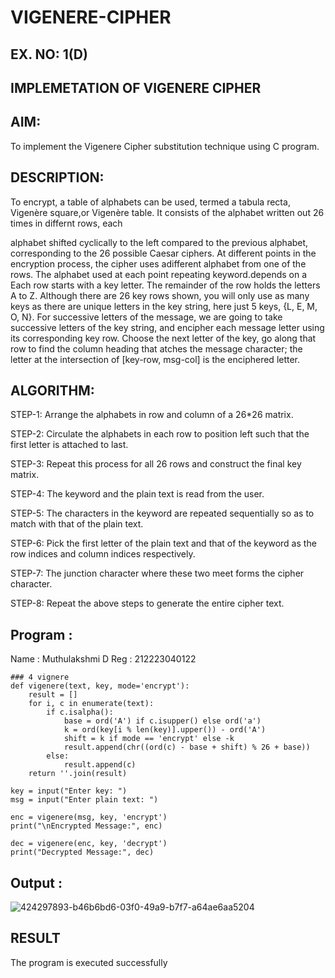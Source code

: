 # VIGENERE-CIPHER
## EX. NO: 1(D)
 

## IMPLEMETATION OF VIGENERE CIPHER
 

## AIM:

To implement the Vigenere Cipher substitution technique using C program.

## DESCRIPTION:

To encrypt, a table of alphabets can be used, termed a tabula recta, Vigenère square,or Vigenère table. It consists of the alphabet written out 26 times in differnt rows, each
 
alphabet shifted cyclically to the left compared to the previous alphabet, corresponding to the 26 possible Caesar ciphers. At different points in the encryption process, the cipher uses adifferent alphabet from one of the rows. The alphabet used at each point repeating keyword.depends on a Each row starts with a key letter. The remainder of the row holds the letters A to Z. Although there are 26 key rows shown, you will only use as many keys as there are unique letters in the key string, here just 5 keys, {L, E, M, O, N}. For successive letters of the message, we are going to take successive letters of the key string, and encipher each message letter using its corresponding key row. Choose the next letter of the key, go along that row to find the column heading that	atches the message character; the letter at the intersection of
[key-row, msg-col] is the enciphered letter.


## ALGORITHM:

STEP-1: Arrange the alphabets in row and column of a 26*26 matrix.

STEP-2: Circulate the alphabets in each row to position left such that the first letter is attached to last.

STEP-3: Repeat this process for all 26 rows and construct the final key matrix.

STEP-4: The keyword and the plain text is read from the user.

STEP-5: The characters in the keyword are repeated sequentially so as to match with that of the plain text.

STEP-6: Pick the first letter of the plain text and that of the keyword as the row indices and column indices respectively.

STEP-7: The junction character where these two meet forms the cipher character.

STEP-8: Repeat the above steps to generate the entire cipher text.

## Program :

Name : Muthulakshmi D
Reg : 212223040122
```
### 4 vignere
def vigenere(text, key, mode='encrypt'):
    result = []
    for i, c in enumerate(text):
        if c.isalpha():
            base = ord('A') if c.isupper() else ord('a')
            k = ord(key[i % len(key)].upper()) - ord('A')
            shift = k if mode == 'encrypt' else -k
            result.append(chr((ord(c) - base + shift) % 26 + base))
        else:
            result.append(c)
    return ''.join(result)

key = input("Enter key: ")
msg = input("Enter plain text: ")

enc = vigenere(msg, key, 'encrypt')
print("\nEncrypted Message:", enc)

dec = vigenere(enc, key, 'decrypt')
print("Decrypted Message:", dec)

```
## Output :
![424297893-b46b6bd6-03f0-49a9-b7f7-a64ae6aa5204](https://github.com/user-attachments/assets/f8e1e7f6-6714-4c47-beff-61f17814b1b0)

## RESULT
   The program is executed successfully

